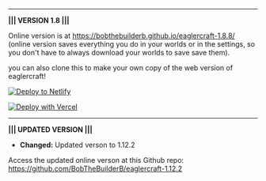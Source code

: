 ----------------------------------------------------------------------------------------------------------------------------------------------------------------------------------------------------------------------

  **||| VERSION 1.8 |||**

  Online version is at https://bobthebuilderb.github.io/eaglercraft-1.8.8/ (online version saves everything you do in your worlds or in the settings, so you don't have to always download your worlds to save save them).
  
  you can also clone this to make your own copy of the web version of eaglercraft!
  
  [![Deploy to Netlify](https://www.netlify.com/img/deploy/button.svg)](https://app.netlify.com/start/deploy?repository=https://github.com/BobTheBuilderB/eaglercraft-1.8.8)
  
  [![Deploy with Vercel](https://vercel.com/button)](https://vercel.com/new/clone?repository-url=https%3A%2F%2Fgithub.com%2FBobTheBuilderB%2Feagercraft-1.8.8%2F)
  
----------------------------------------------------------------------------------------------------------------------------------------------------------------------------------------------------------------------

  **||| UPDATED VERSION |||**

  - **Changed:** Updated verson to 1.12.2

   Access the updated online verson at this Github repo: https://github.com/BobTheBuilderB/eaglercraft-1.12.2

